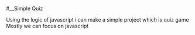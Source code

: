 #__Simple Quiz

Using the logic of javascript i can make a simple project which is quiz game
Mostly we can focus on javascript 
